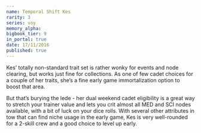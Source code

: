 ```yaml
---
name: Temporal Shift Kes
rarity: 3
series: voy
memory_alpha:
bigbook_tier: 9
in_portal: true
date: 17/11/2016
published: true
---
```


Kes’ totally non-standard trait set is rather wonky for events and node clearing, but works just fine for collections. As one of few cadet choices for a couple of her traits, she’s a fine early game immortalization option to boost that area.

But that’s burying the lede - her dual weekend cadet eligibility is a great way to stretch your trainer value and lets you crit almost all MED and SCI nodes available, with a bit of luck on your dice rolls. With several other attributes in tow that can find niche usage in the early game, Kes is very well-rounded for a 2-skill crew and a good choice to level up early.
